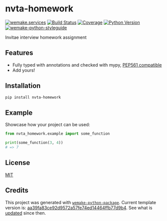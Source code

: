 # nvta-homework

[![wemake.services](https://img.shields.io/badge/%20-wemake.services-green.svg?label=%20&logo=data%3Aimage%2Fpng%3Bbase64%2CiVBORw0KGgoAAAANSUhEUgAAABAAAAAQCAMAAAAoLQ9TAAAABGdBTUEAALGPC%2FxhBQAAAAFzUkdCAK7OHOkAAAAbUExURQAAAAAAAAAAAAAAAAAAAAAAAAAAAAAAAP%2F%2F%2F5TvxDIAAAAIdFJOUwAjRA8xXANAL%2Bv0SAAAADNJREFUGNNjYCAIOJjRBdBFWMkVQeGzcHAwksJnAPPZGOGAASzPzAEHEGVsLExQwE7YswCb7AFZSF3bbAAAAABJRU5ErkJggg%3D%3D)](https://wemake.services)
[![Build Status](https://travis-ci.com/alerce.com/nvta-homework.svg?branch=master)](https://travis-ci.com/alerce.com/nvta-homework)
[![Coverage](https://coveralls.io/repos/github/alerce.com/nvta-homework/badge.svg?branch=master)](https://coveralls.io/github/alerce.com/nvta-homework?branch=master)
[![Python Version](https://img.shields.io/pypi/pyversions/nvta-homework.svg)](https://pypi.org/project/nvta-homework/)
[![wemake-python-styleguide](https://img.shields.io/badge/style-wemake-000000.svg)](https://github.com/wemake-services/wemake-python-styleguide)

Invitae interview homework assignment


## Features

- Fully typed with annotations and checked with mypy, [PEP561 compatible](https://www.python.org/dev/peps/pep-0561/)
- Add yours!


## Installation

```bash
pip install nvta-homework
```


## Example

Showcase how your project can be used:

```python
from nvta_homework.example import some_function

print(some_function(3, 4))
# => 7
```

## License

[MIT](https://github.com/alerce.com/nvta-homework/blob/master/LICENSE)


## Credits

This project was generated with [`wemake-python-package`](https://github.com/wemake-services/wemake-python-package). Current template version is: [aa39fa83ce92d9572a57fe74ed14464ffb77d9b4](https://github.com/wemake-services/wemake-python-package/tree/aa39fa83ce92d9572a57fe74ed14464ffb77d9b4). See what is [updated](https://github.com/wemake-services/wemake-python-package/compare/aa39fa83ce92d9572a57fe74ed14464ffb77d9b4...master) since then.
